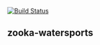 <a href="https://travis-ci.org/IndominusByte/zooka-watersports"><img src="https://travis-ci.org/IndominusByte/zooka-watersports.svg?branch=master" alt="Build Status"></a>
## zooka-watersports
